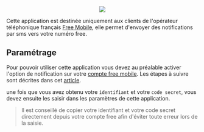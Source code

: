 <div style="text-align:center"><img src ="http://mobile.free.fr/images/logo.png" /></div>

Cette application est destinée uniquement aux clients de l'opérateur téléphonique français [Free Mobile](https://mobile.free.fr/moncompte), elle permet d'envoyer des notifications par sms vers votre numéro free.

## Paramétrage 

Pour pouvoir utiliser cette application vous devez au préalable activer l'option de notification sur votre [compte free mobile](https://mobile.free.fr/moncompte). Les étapes à suivre sont décrites dans cet [article](https://perhonen.fr/blog/2015/07/envoyer-des-notifications-par-sms-via-free-mobile-1029).

une fois que vous avez obtenu votre
`identifiant` et votre `code secret`, vous devez ensuite les saisir dans les paramètres de cette application.

>Il est conseillé de copier votre identifiant et votre code secret directement depuis votre compte free afin d'éviter toute erreur lors de la saisie.
